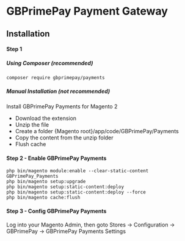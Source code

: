 # GBPrimePay Payment Gateway 

## Installation

#### Step 1

##### Using Composer (recommended)

```
composer require gbprimepay/payments
```

##### Manual Installation  (not recommended)
Install GBPrimePay Payments for Magento 2
 * Download the extension
 * Unzip the file
 * Create a folder {Magento root}/app/code/GBPrimePay/Payments
 * Copy the content from the unzip folder
 * Flush cache

#### Step 2 -  Enable GBPrimePay Payments
```
php bin/magento module:enable --clear-static-content GBPrimePay_Payments
php bin/magento setup:upgrade
php bin/magento setup:static-content:deploy
php bin/magento setup:static-content:deploy --force
php bin/magento cache:flush

```

#### Step 3 - Config GBPrimePay Payments
Log into your Magento Admin, 
then goto Stores -> Configuration -> GBPrimePay -> GBPrimePay Payments Settings